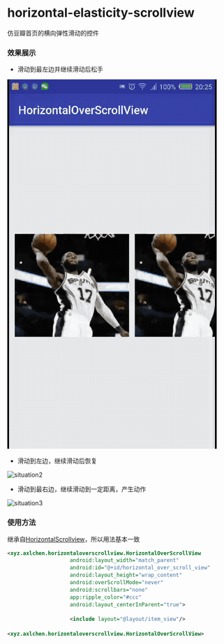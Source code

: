 # horizontal-elasticity-scrollview

仿豆瓣首页的横向弹性滑动的控件

### 效果展示

- 滑动到最左边并继续滑动后松手

![situation1](https://github.com/Axlchen/horizontal-elasticity-scrollview/blob/master/art/2017-07-04%2020_39_52.gif)

- 滑动到左边，继续滑动后恢复

![situation2](https://github.com/Axlchen/horizontal-elasticity-scrollview/blob/master/art/2017-07-04%2021_22_54.gif)

- 滑动到最右边，继续滑动到一定距离，产生动作

![situation3](https://github.com/Axlchen/horizontal-elasticity-scrollview/blob/master/art/2017-07-04%2021_24_24.gif)

### 使用方法
继承自[HorizontalScrollview](https://developer.android.google.cn/reference/android/widget/HorizontalScrollView.html)，所以用法基本一致

```xml
<xyz.axlchen.horizontaloverscrollview.HorizontalOverScrollView
			        android:layout_width="match_parent"
			        android:id="@+id/horizontal_over_scroll_view"
			        android:layout_height="wrap_content"
			        android:overScrollMode="never"
			        android:scrollbars="none"
			        app:ripple_color="#ccc"
			        android:layout_centerInParent="true">
			
			        <include layout="@layout/item_view"/>

<xyz.axlchen.horizontaloverscrollview.HorizontalOverScrollView>
```
